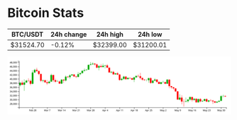# Bitcoin Stats

BTC/USDT|24h change|24h high|24h low|
|---|---|---|---|
|$31524.70|-0.12%|$32399.00|$31200.01|

<img src="./chart.svg">
